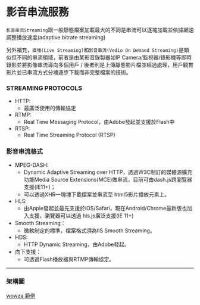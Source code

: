 # 影音串流服務
`影音串流Streaming`跟一般靜態檔案加載最大的不同是串流可以逐塊加載並依據網速調整播放速度(adaptive bitrate streaming)

另外補充，`直播(Live Streaming)`和`影音串流(Vedio On Demand Streaming)`是類似但不同的串流領域，前者是由某影音錄製器如IP Camera/監視器/錄影機等即時錄影並將影像串流導向多個用戶 / 後者則是上傳靜態影片檔並經過處理，用戶觀賞影片並已串流方式分塊逐步下載而非完整檔案的技術。

### STREAMING PROTOCOLS
- HTTP:
  - 最廣泛使用的傳輸協定
- RTMP:
  - Real Time Messaging Protocol，由Adobe發起並支援於Flash中
- RTSP:
  - Real Time Streaming Protocol (RTSP)
### 影音串流格式
- MPEG-DASH:
  - Dynamic Adaptive Streaming over HTTP，透過W3C制訂的媒體源擴充功能Media Source Extensions(MCE)做串流，目前可由dash.js跨瀏覽器支援(IE11+)；
  - 可以透過XHR一塊塊下載檔案並串流至 html5影片播放元素上。
- HLS:
  - 由Apple發起並最先支援於iOS/Safari，現在Android/Chrome最新版也加入支援，瀏覽器可以透過 hls.js廣泛支援(IE 11+)
- Smooth Streaming：
  - 微軟制定的標準，檔案格式須為IIS Smooth Streaming。
- HDS:
  - HTTP Dynamic Streaming，由Adobe發起。
- 向下支援：
  - 可透過Flash播放器與RTMP傳輸協定。
---
### 架構圖
[wowza 範例](./pic/typical-streaming-workflow-1500x718.png)
